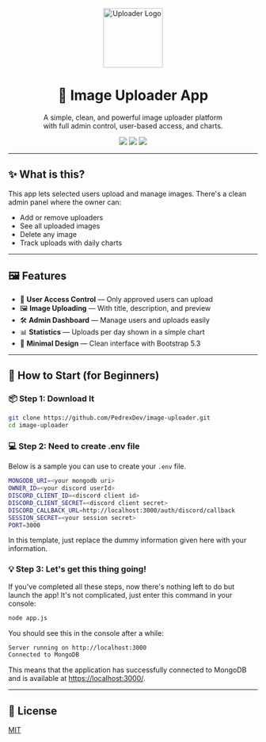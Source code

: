 <div align="center">
  <img src="https://i.imgur.com/NAyZHc3.png" alt="Uploader Logo" width="120" />

  # 📸 Image Uploader App

  <p>
    A simple, clean, and powerful image uploader platform<br>
    with full admin control, user-based access, and charts.
  </p>

  <p>
    <img src="https://img.shields.io/badge/Node.js-Express-green?style=flat-square" />
    <img src="https://img.shields.io/badge/MongoDB-Mongoose-success?style=flat-square" />
    <img src="https://img.shields.io/badge/Frontend-EJS+Bootstrap-lightblue?style=flat-square" />
  </p>
</div>

---

## ✨ What is this?

This app lets selected users upload and manage images. There's a clean admin panel where the owner can:

- Add or remove uploaders
- See all uploaded images
- Delete any image
- Track uploads with daily charts

---

## 🖼️ Features

- 🔐 **User Access Control** — Only approved users can upload
- 🖼️ **Image Uploading** — With title, description, and preview
- 🛠️ **Admin Dashboard** — Manage users and uploads easily
- 📊 **Statistics** — Uploads per day shown in a simple chart
- 🧼 **Minimal Design** — Clean interface with Bootstrap 5.3

---

## 🚀 How to Start (for Beginners)

### 📦 Step 1: Download It

```bash
git clone https://github.com/PedrexDev/image-uploader.git
cd image-uploader
```

### 💻 Step 2: Need to create .env file
Below is a sample you can use to create your `.env` file.
```bash
MONGODB_URI=<your mongodb uri>
OWNER_ID=<your discord userId>
DISCORD_CLIENT_ID=<discord client id>
DISCORD_CLIENT_SECRET=<discord client secret>
DISCORD_CALLBACK_URL=http://localhost:3000/auth/discord/callback
SESSION_SECRET=<your session secret>
PORT=3000
```
In this template, just replace the dummy information given here with your information.

### 💡 Step 3: Let's get this thing going!
If you've completed all these steps, now there's nothing left to do but launch the app! It's not complicated, just enter this command in your console:
```bash
node app.js
```
You should see this in the console after a while:
```bash
Server running on http://localhost:3000
Connected to MongoDB
```
This means that the application has successfully connected to MongoDB and is available at <a href="https://localhost:3000/">https://localhost:3000/</a>.

---

## 📑 License
[MIT](https://choosealicense.com/licenses/mit/)